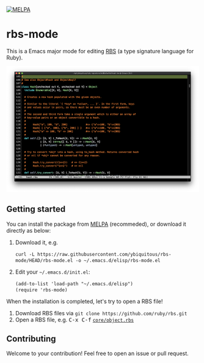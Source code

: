 [![MELPA](https://melpa.org/packages/rbs-mode-badge.svg)](https://melpa.org/#/rbs-mode)

# rbs-mode

This is a Emacs major mode for editing [RBS](https://github.com/ruby/rbs) (a type signature language for Ruby).

![Screenshot](screenshot.png)

## Getting started

You can install the package from [MELPA](https://melpa.org/#/getting-started) (recommeded), or download it directly as below:

1. Download it, e.g.

   ```shell
   curl -L https://raw.githubusercontent.com/ybiquitous/rbs-mode/HEAD/rbs-mode.el -o ~/.emacs.d/elisp/rbs-mode.el
   ```

2. Edit your `~/.emacs.d/init.el`:

    ```elisp
    (add-to-list 'load-path "~/.emacs.d/elisp")
    (require 'rbs-mode)
    ```

When the installation is completed, let's try to open a RBS file!

1. Download RBS files via `git clone https://github.com/ruby/rbs.git`
2. Open a RBS file, e.g. <kbd>C-x C-f</kbd> [`core/object.rbs`](https://github.com/ruby/rbs/blob/42c4f166589e6ec60ea82824118ce2b6e9235fe8/core/object.rbs)

## Contributing

Welcome to your contribution! Feel free to open an issue or pull request.
